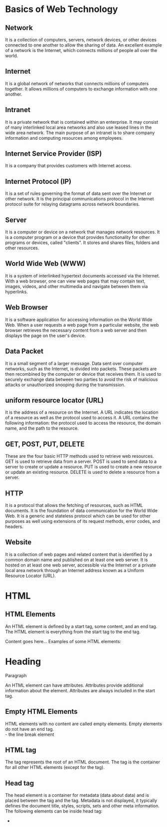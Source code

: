 # Basics of Web Technology

## Network
It is a collection of computers, servers, network devices, or other devices connected to one another to allow the sharing of data. An excellent example of a network is the Internet, which connects millions of people all over the world.

## Internet
It is a global network of networks that connects millions of computers together. It allows millions of computers to exchange information with one another.

## Intranet
It is a private network that is contained within an enterprise. It may consist of many interlinked local area networks and also use leased lines in the wide area network. The main purpose of an intranet is to share company information and computing resources among employees.

## Internet Service Provider (ISP)
It is a company that provides customers with Internet access.

## Internet Protocol (IP)
It is a set of rules governing the format of data sent over the Internet or other network. It is the principal communications protocol in the Internet protocol suite for relaying datagrams across network boundaries.

## Server
It is a computer or device on a network that manages network resources. It is a computer program or a device that provides functionality for other programs or devices, called "clients". It stores and shares files, folders and other resources.

## World Wide Web (WWW)
It is a system of interlinked hypertext documents accessed via the Internet. With a web browser, one can view web pages that may contain text, images, videos, and other multimedia and navigate between them via hyperlinks.

## Web Browser
It is a software application for accessing information on the World Wide Web. When a user requests a web page from a particular website, the web browser retrieves the necessary content from a web server and then displays the page on the user's device.

## Data Packet
It is a small segment of a larger message. Data sent over computer networks, such as the Internet, is divided into packets. These packets are then recombined by the computer or device that receives them. It is used to securely exchange data between two parties to avoid the risk of malicious attacks or unauthorized snooping during the transmission.

## uniform resource locator (URL)
It is the address of a resource on the Internet. A URL indicates the location of a resource as well as the protocol used to access it. A URL contains the following information: the protocol used to access the resource, the domain name, and the path to the resource.

## GET, POST, PUT, DELETE
These are the four basic HTTP methods used to retrieve web resources. GET is used to retrieve data from a server. POST is used to send data to a server to create or update a resource. PUT is used to create a new resource or update an existing resource. DELETE is used to delete a resource from a server.

## HTTP
It is a protocol that allows the fetching of resources, such as HTML documents. It is the foundation of data communication for the World Wide Web. It is a generic and stateless protocol which can be used for other purposes as well using extensions of its request methods, error codes, and headers.

## Website
It is a collection of web pages and related content that is identified by a common domain name and published on at least one web server. It is hosted on at least one web server, accessible via the Internet or a private local area network through an Internet address known as a Uniform Resource Locator (URL).

# HTML

## HTML Elements
An HTML element is defined by a start tag, some content, and an end tag. 
The HTML element is everything from the start tag to the end tag. 

<tagname>Content goes here...</tagname>
Examples of some HTML elements:
<h1>Heading</h1>
<p>Paragraph</p>

An HTML element can have attributes. Attributes provide additional information about the element. Attributes are always included in the start tag.

## Empty HTML Elements
HTML elements with no content are called empty elements. Empty elements do not have an end tag.
<br> - the line break element

## HTML tag
<html></html>
The <html> tag represents the root of an HTML document. The <html> tag is the container for all other HTML elements (except for the <!DOCTYPE> tag).

## Head tag
The head element is a container for metadata (data about data) and is placed between the <html> tag and the <body> tag.
Metadata is not displayed, it typically defines the document title, styles, scripts, sets and other meta information.
The following elements can be inside head tag:
* <title>
* <style>
* <link>
* <meta>
* <script>
...etc

## Body Tag
It defines the document's body, it contains all the contents of an HTML document, such as headings, paragraphs, images, hyperlinks, tables, lists, etc.
Note: there can only be one body in an HTML document.

## Comment Tag
<!--This is a comment. Comments are not displayed in the browser-->
It is used to insert the comments in the source code. Comments are not displayed in the browsers. They are used to explain the code. 
